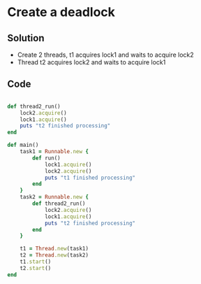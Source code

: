 # Create a deadlock

## Solution
- Create 2 threads, t1 acquires lock1 and waits to acquire lock2
- Thread t2 acquires lock2 and waits to acquire lock1

## Code
```ruby

def thread2_run()
    lock2.acquire()
    lock1.acquire()
    puts "t2 finished processing"
end

def main()
    task1 = Runnable.new {
        def run()
            lock1.acquire()
            lock2.acquire()
            puts "t1 finished processing"
        end
    }
    task2 = Runnable.new {
        def thread2_run()
            lock2.acquire()
            lock1.acquire()
            puts "t2 finished processing"
        end
    }

    t1 = Thread.new(task1)
    t2 = Thread.new(task2)
    t1.start()
    t2.start()
end
```
